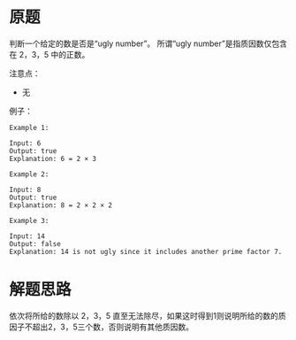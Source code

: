 # 原题
判断一个给定的数是否是“ugly number”。
所谓“ugly number”是指质因数仅包含在 2，3，5 中的正数。

注意点：

  - 无

例子：

```
Example 1:

Input: 6
Output: true
Explanation: 6 = 2 × 3

Example 2:

Input: 8
Output: true
Explanation: 8 = 2 × 2 × 2

Example 3:

Input: 14
Output: false 
Explanation: 14 is not ugly since it includes another prime factor 7.
```

# 解题思路
依次将所给的数除以 2，3，5 直至无法除尽，如果这时得到1则说明所给的数的质因子不超出2，3，5三个数，否则说明有其他质因数。
